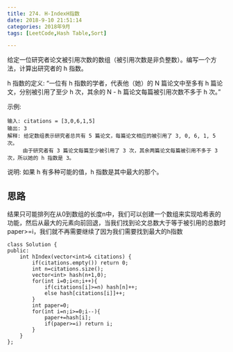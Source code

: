 ```yaml
---
title: 274. H-IndexH指数
date: 2018-9-10 21:51:14
categories: 2018年9月
tags: [LeetCode,Hash Table,Sort]

---
```

 

给定一位研究者论文被引用次数的数组（被引用次数是非负整数）。编写一个方法，计算出研究者的 h 指数。

h 指数的定义: “一位有 h 指数的学者，代表他（她）的 N 篇论文中至多有 h 篇论文，分别被引用了至少 h 次，其余的 N - h 篇论文每篇被引用次数不多于 h 次。”


<!-- more -->



示例:

	输入: citations = [3,0,6,1,5]
	输出: 3
	解释: 给定数组表示研究者总共有 5 篇论文，每篇论文相应的被引用了 3, 0, 6, 1, 5 次。
	     由于研究者有 3 篇论文每篇至少被引用了 3 次，其余两篇论文每篇被引用不多于 3 次，所以她的 h 指数是 3。
说明: 如果 h 有多种可能的值，h 指数是其中最大的那个。

## 思路
结果只可能排列在从0到数组的长度n中，我们可以创建一个数组来实现哈希表的功能，然后从最大的元素向前回退，当我们找到论文总数大于等于被引用的总数时paper>=i，我们就不再需要继续了因为我们需要找到最大的h指数

	class Solution {
	public:
	    int hIndex(vector<int>& citations) {
	        if(citations.empty()) return 0;
	        int n=citations.size();
	        vector<int> hash(n+1,0);
	        for(int i=0;i<n;i++){
	            if(citations[i]>=n) hash[n]++;
	            else hash[citations[i]]++;
	        }
	        int paper=0;
	        for(int i=n;i>=0;i--){
	            paper+=hash[i];
	            if(paper>=i) return i;
	        }
	    }
	};
